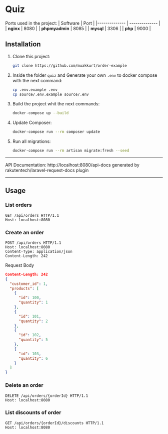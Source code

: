 # Quiz

Ports used in the project:
| Software | Port |
|-------------- | -------------- |
| **nginx** | 8080 |
| **phpmyadmin** | 8085 |
| **mysql** | 3306 |
| **php** | 9000 |

## Installation

1. Clone this project:

   ```sh
   git clone https://github.com/muakkurt/order-example
   ```

2. Inside the folder `quiz` and Generate your own `.env` to docker compose with the next command:

   ```sh
   cp .env.example .env
   cp source/.env.example source/.env
   ```

3. Build the project whit the next commands:

   ```sh
   docker-compose up --build
   ```

4. Update Composer:
   ```sh
   docker-compose run --rm composer update
   ```

5. Run all migrations:

   ```sh
   docker-compose run --rm artisan migrate:fresh --seed
   ```

---

API Documentation: http://localhost:8080/api-docs
generated by rakutentech/laravel-request-docs plugin

---
## Usage

### List orders
```
GET /api/orders HTTP/1.1
Host: localhost:8080
```

### Create an order
````
POST /api/orders HTTP/1.1
Host: localhost:8080
Content-Type: application/json
Content-Length: 242
````
Request Body
````json
Content-Length: 242
{
  "customer_id": 1,
  "products": [
    {
      "id": 100,
      "quantity": 1
    },
    {
      "id": 101,
      "quantity": 2
    },
    {
      "id": 102,
      "quantity": 5
    },
    {
      "id": 103,
      "quantity": 6
    }
  ]
}
````

### Delete an order 
````
DELETE /api/orders/{orderId} HTTP/1.1
Host: localhost:8080
````

### List discounts of order
```
GET /api/orders/{orderId}/discounts HTTP/1.1
Host: localhost:8080
```

